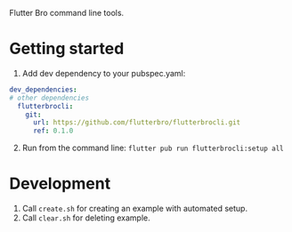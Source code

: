 Flutter Bro command line tools.

# Getting started

1. Add dev dependency to your pubspec.yaml:
```yaml
dev_dependencies:
# other dependencies
  flutterbrocli:
    git:
      url: https://github.com/flutterbro/flutterbrocli.git
      ref: 0.1.0
``` 
2. Run from the command line: `flutter pub run flutterbrocli:setup all`

# Development

1. Call `create.sh` for creating an example with automated setup.
2. Call `clear.sh` for deleting example.